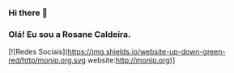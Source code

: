 ### Hi there 👋

### Olá! Eu sou a Rosane Caldeira.
[![Redes Sociais](https://img.shields.io/website-up-down-green-red/http/monip.org.svg website:http://monip.org)]
